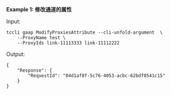 **Example 1: 修改通道的属性**



Input: 

```
tccli gaap ModifyProxiesAttribute --cli-unfold-argument  \
    --ProxyName test \
    --ProxyIds link-11113333 link-11112222
```

Output: 
```
{
    "Response": {
        "RequestId": "04d1af8f-5c76-4053-acbc-62bdf0541c15"
    }
}
```

